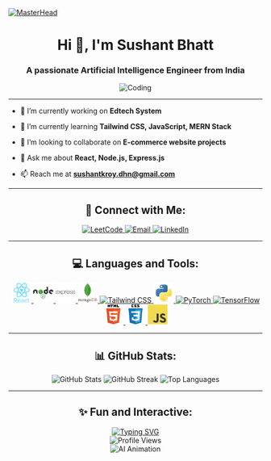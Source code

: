 [![MasterHead](https://media.licdn.com/dms/image/v2/D4D12AQEwYz74Mf7XKA/article-cover_image-shrink_600_2000/article-cover_image-shrink_600_2000/0/1677431973169?e=2147483647&v=beta&t=g-dw3FI3xdjJRFvnPlFM9vFqoXc5N3SxnW4jEuqG4o0)](https://github.com/sushantroybhatt17)


<h1 align="center">Hi 👋, I'm Sushant Bhatt</h1>
<h3 align="center">A passionate Artificial Intelligence Engineer from India</h3>

<div align="center">
  <img alt="Coding" width="400" src="https://media.giphy.com/media/f3iwJFOVOwuy7K6FFw/giphy.gif" />
</div>

---

- 🔭 I’m currently working on **Edtech System**

- 🌱 I’m currently learning **Tailwind CSS, JavaScript, MERN Stack**

- 👯 I’m looking to collaborate on **E-commerce website projects**

- 💬 Ask me about **React, Node.js, Express.js**

- 📫 Reach me at **sushantkroy.dhn@gmail.com**

---

<h2 align="center">🚀 Connect with Me:</h2>
<p align="center">
  <a href="https://www.leetcode.com/sushantbhatt17" target="_blank">
    <img src="https://raw.githubusercontent.com/rahuldkjain/github-profile-readme-generator/master/src/images/icons/Social/leet-code.svg" alt="LeetCode" height="30" width="40" />
  </a>
  <a href="mailto:sushantkroy.dhn@gmail.com">
    <img src="https://img.icons8.com/color/48/000000/gmail--v1.png" alt="Email" height="30" width="40" />
  </a>
  <a href="https://www.linkedin.com/in/sushantkroy/" target="_blank">
    <img src="https://img.icons8.com/color/48/000000/linkedin.png" alt="LinkedIn" height="30" width="40" />
  </a>
</p>

---

<h2 align="center">💻 Languages and Tools:</h2>
<p align="center">
  <a href="https://reactjs.org/" target="_blank"> <img src="https://raw.githubusercontent.com/devicons/devicon/master/icons/react/react-original-wordmark.svg" alt="React" width="40" height="40"/> </a>
  <a href="https://nodejs.org/" target="_blank"> <img src="https://raw.githubusercontent.com/devicons/devicon/master/icons/nodejs/nodejs-original-wordmark.svg" alt="Node.js" width="40" height="40"/> </a>
  <a href="https://expressjs.com/" target="_blank"> <img src="https://raw.githubusercontent.com/devicons/devicon/master/icons/express/express-original-wordmark.svg" alt="Express.js" width="40" height="40"/> </a>
  <a href="https://www.mongodb.com/" target="_blank"> <img src="https://raw.githubusercontent.com/devicons/devicon/master/icons/mongodb/mongodb-original-wordmark.svg" alt="MongoDB" width="40" height="40"/> </a>
  <a href="https://tailwindcss.com/" target="_blank"> <img src="https://www.vectorlogo.zone/logos/tailwindcss/tailwindcss-icon.svg" alt="Tailwind CSS" width="40" height="40"/> </a>
  <a href="https://www.python.org" target="_blank"> <img src="https://raw.githubusercontent.com/devicons/devicon/master/icons/python/python-original.svg" alt="Python" width="40" height="40"/> </a>
  <a href="https://pytorch.org/" target="_blank"> <img src="https://www.vectorlogo.zone/logos/pytorch/pytorch-icon.svg" alt="PyTorch" width="40" height="40"/> </a>
  <a href="https://www.tensorflow.org" target="_blank"> <img src="https://www.vectorlogo.zone/logos/tensorflow/tensorflow-icon.svg" alt="TensorFlow" width="40" height="40"/> </a>
  <a href="https://html.spec.whatwg.org/" target="_blank"> <img src="https://raw.githubusercontent.com/devicons/devicon/master/icons/html5/html5-original-wordmark.svg" alt="HTML5" width="40" height="40"/> </a>
  <a href="https://www.w3.org/TR/CSS/" target="_blank"> <img src="https://raw.githubusercontent.com/devicons/devicon/master/icons/css3/css3-original-wordmark.svg" alt="CSS3" width="40" height="40"/> </a>
  <a href="https://www.javascript.com/" target="_blank"> <img src="https://raw.githubusercontent.com/devicons/devicon/master/icons/javascript/javascript-original.svg" alt="JavaScript" width="40" height="40"/> </a>
</p>

---

<h2 align="center">📊 GitHub Stats:</h2>
<div align="center">
  <img src="https://github-readme-stats.vercel.app/api?username=sushantbhatt17&show_icons=true&theme=radical" alt="GitHub Stats" />
  <img src="https://streak-stats.demolab.com?user=sushantbhatt17&theme=radical&hide_border=true" alt="GitHub Streak" />
  <img src="https://github-readme-stats.vercel.app/api/top-langs?username=sushantbhatt17&show_icons=true&locale=en&layout=compact&theme=radical" alt="Top Languages" />
</div>

---

<h2 align="center">✨ Fun and Interactive:</h2>
<div align="center">
  <a href="https://git.io/typing-svg">
    <img src="https://readme-typing-svg.demolab.com/?lines=Welcome+to+my+GitHub+profile!;AI+Engineer+and+Open+Source+Enthusiast;Always+Learning+Something+New!" alt="Typing SVG" />
  </a>
  <br>
  <img src="https://komarev.com/ghpvc/?username=sushantbhatt17&label=Profile%20Views&color=brightgreen&style=flat" alt="Profile Views" />
  <br>
  <img src="https://media.giphy.com/media/ZZjJdX6lxrf8trYd0s/giphy.gif" alt="AI Animation" width="400" />
</div>
